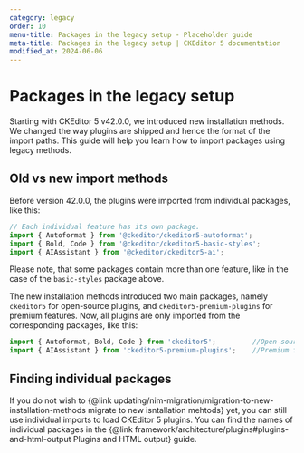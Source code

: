 ```yaml
---
category: legacy
order: 10
menu-title: Packages in the legacy setup - Placeholder guide
meta-title: Packages in the legacy setup | CKEditor 5 documentation
modified_at: 2024-06-06
---
```


# Packages in the legacy setup

Starting with CKEditor&nbsp;5 v42.0.0, we introduced new installation methods. We changed the way plugins are shipped and hence the format of the import paths. This guide will help you learn how to import packages using legacy methods.

## Old vs new import methods

Before version 42.0.0, the plugins were imported from individual packages, like this:

```js
// Each individual feature has its own package.
import { Autoformat } from '@ckeditor/ckeditor5-autoformat';
import { Bold, Code } from '@ckeditor/ckeditor5-basic-styles';
import { AIAssistant } from '@ckeditor/ckeditor5-ai';
```

Please note, that some packages contain more than one feature, like in the case of the `basic-styles` package above.

The new installation methods introduced two main packages, namely `ckeditor5` for open-source plugins, and `ckeditor5-premium-plugins` for premium features. Now, all plugins are only imported from the corresponding packages, like this:

```js
import { Autoformat, Bold, Code } from 'ckeditor5'; 		//Open-source features.
import { AIAssistant } from 'ckeditor5-premium-plugins';	//Premium features.
```

## Finding individual packages

If you do not wish to {@link updating/nim-migration/migration-to-new-installation-methods migrate to new isntallation mehtods} yet, you can still use individual imports to load CKEditor&nbsp;5 plugins. You can find the names of individual packages in the {@link framework/architecture/plugins#plugins-and-html-output Plugins and HTML output} guide.
